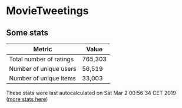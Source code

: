 # MovieTweetings
## Some stats

Metric | Value
--- | ---
Total number of ratings                 | 765,303
Number of unique users                  | 56,519
Number of unique items                  | 33,003
These stats were last autocalculated on Sat Mar 2 00:56:34 CET 2019  ([more stats here](./stats.md))


